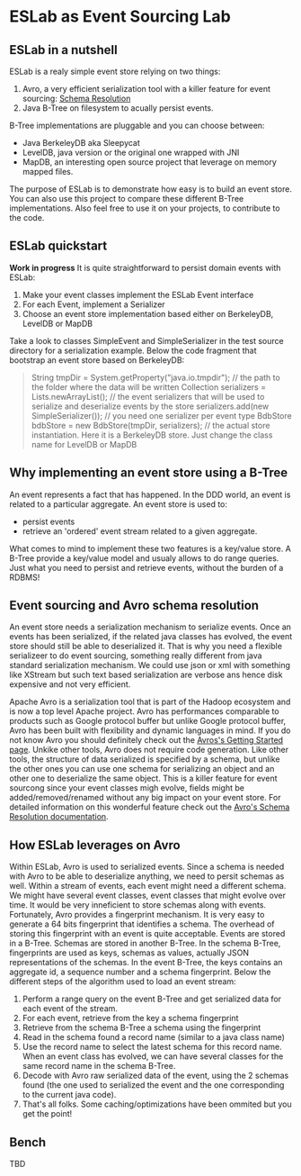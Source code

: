 ESLab as Event Sourcing Lab
===========================

ESLab in a nutshell
-------------------

ESLab is a realy simple event store relying on two things:

1. Avro, a very efficient serialization tool with a killer feature for event sourcing: [Schema Resolution](http://avro.apache.org/docs/1.7.5/spec.html#Schema+Resolution)
2. Java B-Tree on filesystem to acually persist events.  

B-Tree implementations are pluggable and you can choose between:
- Java BerkeleyDB aka Sleepycat
- LevelDB, java version or the original one wrapped with JNI
- MapDB, an interesting open source project that leverage on memory mapped files. 

The purpose of ESLab is to demonstrate how easy is to build an event store. You can also use this project to compare these different B-Tree implementations. Also feel free to use it on your projects, to contribute to the code.

ESLab quickstart
-----------------
__Work in progress__
It is quite straightforward to persist domain events with ESLab:
1. Make your event classes implement the ESLab Event interface
2. For each Event, implement a Serializer
3. Choose an event store implementation based either on BerkeleyDB, LevelDB or MapDB

Take a look to classes SimpleEvent and SimpleSerializer in the test source directory for a serialization example.
Below the code fragment that bootstrap an event store based on BerkeleyDB:

> String tmpDir = System.getProperty("java.io.tmpdir"); 		// the path to the folder where the data will be written
> Collection<Serializer> serializers = Lists.newArrayList(); 	// the event serializers that will be used to serialize and deserialize events by the store
> serializers.add(new SimpleSerializer());						// you need one serializer per event type
> BdbStore bdbStore = new BdbStore(tmpDir, serializers);		// the actual store instantiation. Here it is a BerkeleyDB store. Just change the class name for LevelDB or MapDB


Why implementing an event store using a B-Tree
------------------------------------------

An event represents a fact that has happened. In the DDD world, an event is related to a particular aggregate. 
An event store is used to:
- persist events
- retrieve an 'ordered' event stream related to a given aggregate. 

What comes to mind to implement these two features is a key/value store. A B-Tree provide a key/value model and usualy allows to do range queries. Just what you need to persist and retrieve events, without the burden of a RDBMS!


Event sourcing and Avro schema resolution
-----------------------------------------

An event store needs a serialization mechanism to serialize events. Once an events has been serialized, if the related java classes has evolved, the event store should still be able to deserialized it. That is why you need a flexible serializeer to do event sourcing, something really different from java standard serialization mechanism. We could use json or xml with something like XStream but such text based serialization are verbose ans hence disk expensive and not very efficient. 

Apache Avro is a serialization tool that is part of the Hadoop ecosystem and is now a top level Apache project. Avro has performances comparable to products such as Google protocol buffer but unlike Google protocol buffer, Avro has been built with flexibility and dynamic languages in mind. If you do not know Avro you should definitely check out the [Avros's Getting Started page](http://avro.apache.org/docs/1.7.6/gettingstartedjava.html).
Unkike other tools, Avro does not require code generation. Like other tools, the structure of data serialized is specified by a schema, but unlike the other ones you can use one schema for serializing an object and an other one to deserialize the same object. This is a killer feature for event sourcong since your event classes migh evolve, fields might be added/removed/renamed without any big impact on your event store. For detailed information on this wonderful feature check out the [Avro's Schema Resolution documentation](http://avro.apache.org/docs/1.7.6/spec.html#Schema+Resolution).

How ESLab leverages on Avro
--------------------------

Within ESLab, Avro is used to serialized events. Since a schema is needed with Avro to be able to deserialize anything, we need to persit schemas as well.
Within a stream of events, each event might need a different schema. We might have several event classes, event classes that might evolve over time. It would be very inneficient to store schemas along with events. Fortunately, Avro provides a fingerprint mechanism. It is very easy to generate a 64 bits fingerprint that identifies a schema. The overhead of storing this fingerprint with an event is quite acceptable. 
Events are stored in a B-Tree. Schemas are stored in another B-Tree. In the schema B-Tree, fingerprints are used as keys, schemas as values, actually JSON representations of the schemas. In the event B-Tree, the keys contains an aggregate id, a sequence number and a schema fingerprint.
Below the different steps of the algorithm used to load an event stream:

1. Perform a range query on the event B-Tree and get serialized data for each event of the stream.
2. For each event, retrieve from the key a schema fingerprint
3. Retrieve from the schema B-Tree a schema using the fingerprint
4. Read in the schema found a record name (similar to a java class name)
5. Use the record name to select the latest schema for this record name. When an event class has evolved, we can have several classes for the same record name in the schema B-Tree.
6. Decode with Avro raw serialized data of the event, using the 2 schemas found (the one used to serialized the event and the one corresponding to the current java code).
7. That's all folks. Some caching/optimizations have been ommited but you get the point!


Bench
-------

TBD



